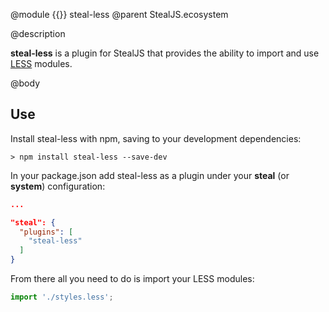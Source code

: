 @module {{}} steal-less
@parent StealJS.ecosystem

@description

**steal-less** is a plugin for StealJS that provides the ability to import and use 
 [LESS](http://lesscss.org) modules.

@body

## Use

Install steal-less with npm, saving to your development dependencies:

```
> npm install steal-less --save-dev
```

In your package.json add steal-less as a plugin under your **steal** (or **system**) configuration:

```json
...

"steal": {
  "plugins": [
    "steal-less"
  ]
}
```


From there all you need to do is import your LESS modules:

```js
import './styles.less';
```
